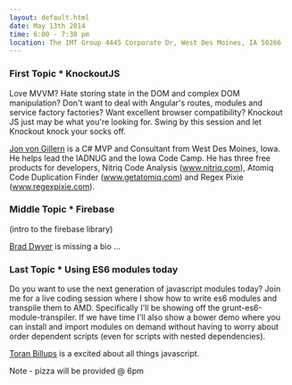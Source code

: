 ```yaml
---
layout: default.html
date: May 13th 2014
time: 6:00 - 7:30 pm
location: The IMT Group 4445 Corporate Dr, West Des Moines, IA 50266
---
```

### First Topic * KnockoutJS

Love MVVM? Hate storing state in the DOM and complex DOM manipulation? Don't want to deal with Angular's routes, modules and service factory factories? Want excellent browser compatibility? Knockout JS just may be what you're looking for. Swing by this session and let Knockout knock your socks off.

[Jon von Gillern](https://twitter.com/vongillern) is a C# MVP and Consultant from West Des Moines, Iowa. He helps lead the IADNUG and the Iowa Code Camp. He has three free products for developers, Nitriq Code Analysis (www.nitriq.com), Atomiq Code Duplication Finder (www.getatomiq.com) and Regex Pixie (www.regexpixie.com).

### Middle Topic * Firebase

(intro to the firebase library)

[Brad Dwyer](https://twitter.com/braddwyer) is missing a bio ...

### Last Topic * Using ES6 modules today

Do you want to use the next generation of javascript modules today? Join me for a live coding session where I show how to write es6 modules and transpile them to AMD. Specifically I'll be showing off the grunt-es6-module-transpiler. If we have time I'll also show a bower demo where you can install and import modules on demand without having to worry about order dependent scripts (even for scripts with nested dependencies).

[Toran Billups](https://twitter.com/toranb) is a excited about all things javascript.

Note - pizza will be provided @ 6pm
